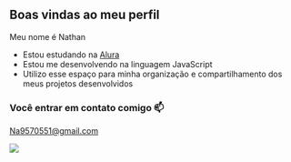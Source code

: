 ## Boas vindas ao meu perfil

Meu nome é Nathan

- Estou estudando na [Alura](https://www.alura.com.br)
- Estou me desenvolvendo na linguagem JavaScript
- Utilizo esse espaço para minha organização e compartilhamento dos meus projetos desenvolvidos

 ### Você entrar em contato comigo 📫

Na9570551@gmail.com

![](https://media1.tenor.com/m/opEBWw0uddoAAAAC/umm.gif)
